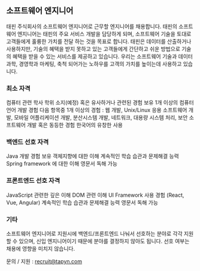 ## 소프트웨어 엔지니어
태핀 주식회사의 소프트웨어 엔지니어로 근무할 엔지니어를 채용합니다. 태핀의 소프트웨어 엔지니어는 태핀의 주요 서비스 개발을 담당하게 되며, 소프트웨어 기술을 토대로 고객들에게 훌륭한 가치를 전달 하는 것을 목표로 합니다. 
태핀은 데이터를 산출하거나 사용하지만, 기술의 혜택을 받지 못하고 있는 고객들에게 간단하고 쉬운 방법으로 기술의 혜택을 받을 수 있는 서비스를 제공하고 있습니다. 우리는 소프트웨어 기술과 데이터 과학, 경영학과 마케팅, 축척 되어가는 노하우를 고객의 가치를 높이는데 사용하고 있습니다. 

### 최소 자격
컴퓨터 관련 학사 학위 소지(예정) 혹은 유사하거나 관련된 경험 보유
1개 이상의 컴퓨터 언어 개발 경험
다음 항목중 1개 이상의 경험 : 웹 개발, Unix/Linux 응용 소프트웨어 개발, 모바일 어플리케이션 개발, 분산시스템 개발, 네트워크, 대용량 시스템 처리, 보안 소프트웨어 개발 혹은 동등한 경험
한국어의 유창한 사용 

### 백엔드 선호 자격
Java 개발 경험 보유
객체지향에 대한 이해
계속적인 학습 습관과 문제해결 능력
Spring framework 에 대한 이해
영문서 독해 가능

### 프론트엔드 선호 자격
JavaScript 관련한 깊은 이해
DOM 관련 이해
UI Framework 사용 경험 (React, Vue, Angular)
계속적인 학습 습관과 문제해결 능력
영문서 독해 가능

### 기타
소프트웨어 엔지니어로 지원시에 백엔드/프론트엔드 나눠서 선호하는 분야로 각각 지원할 수 있으며, 신입 엔지니어이기 때문에 분야를 결정하지 않아도 됩니다. 
선호 여부는 채용에 영향을 미치지 않습니다. 

문의 / 지원 : <recruit@tapyn.com>
